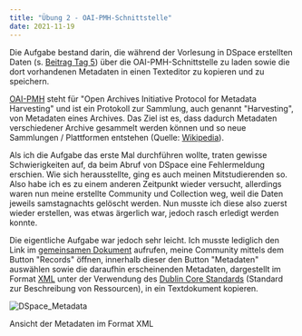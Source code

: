 ```yaml
---
title: "Übung 2 - OAI-PMH-Schnittstelle"
date: 2021-11-19
---
```

Die Aufgabe bestand darin, die während der Vorlesung in DSpace erstellten Daten (s. [Beitrag Tag 5](https://github.com/MomoVasco/Lerntagebuch/blob/32410bf57c813dcdda0682118fca0dca65f5d85b/_posts/2021-11-19-tag5.md)) über die OAI-PMH-Schnittstelle zu laden sowie die dort vorhandenen Metadaten in einen Texteditor zu kopieren und zu speichern. 

[OAI-PMH](https://en.wikipedia.org/wiki/Open_Archives_Initiative_Protocol_for_Metadata_Harvesting) steht für "Open Archives Initiative Protocol for Metadata Harvesting" und ist ein Protokoll zur Sammlung, auch genannt "Harvesting", von Metadaten eines Archives. Das Ziel ist es, dass dadurch Metadaten verschiedener Archive gesammelt werden können und so neue Sammlungen / Plattformen entstehen (Quelle: [Wikipedia](https://en.wikipedia.org/wiki/Open_Archives_Initiative_Protocol_for_Metadata_Harvesting)).

Als ich die Aufgabe das erste Mal durchführen wollte, traten gewisse Schwierigkeiten auf, da beim Abruf von DSpace eine Fehlermeldung erschien. Wie sich herausstellte, ging es auch meinen Mitstudierenden so. Also habe ich es zu einem anderen Zeitpunkt wieder versucht, allerdings waren nun meine erstellte Community und Collection weg, weil die Daten jeweils samstagnachts gelöscht werden. Nun musste ich diese also zuerst wieder erstellen, was etwas ärgerlich war, jedoch rasch erledigt werden konnte.

Die eigentliche Aufgabe war jedoch sehr leicht. Ich musste lediglich den Link im [gemeinsamen Dokument](https://pad.gwdg.de/CpKWrQZ4Q5Gxx9r1-2luzQ?view) aufrufen, meine Community mittels dem Button "Records" öffnen, innerhalb dieser den Button "Metadaten" auswählen sowie die daraufhin erscheinenden Metadaten, dargestellt im Format [XML](https://en.wikipedia.org/wiki/XML) unter der Verwendung des [Dublin Core Standards](https://en.wikipedia.org/wiki/Dublin_Core) (Standard zur Beschreibung von Ressourcen), in ein Textdokument kopieren. 

![DSpace_Metadata](https://user-images.githubusercontent.com/90821878/144022015-6b318b21-53a0-4f65-b391-469a570a9657.png)

Ansicht der Metadaten im Format XML


